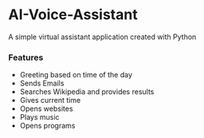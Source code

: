 # AI-Voice-Assistant
A simple virtual assistant application created with Python

### Features
* Greeting based on time of the day
* Sends Emails
* Searches Wikipedia and provides results
* Gives current time
* Opens websites 
* Plays music 
* Opens programs

